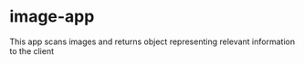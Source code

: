 # image-app
This app scans images and returns object representing relevant information to the client
